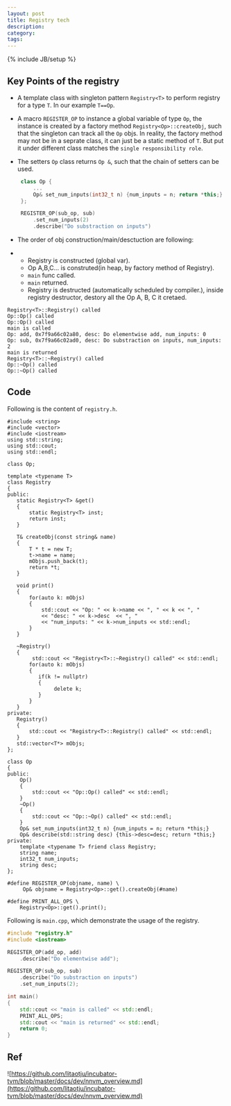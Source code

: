 ```yaml
---
layout: post
title: Registry tech
description: 
category: 
tags: 
---
```

{% include JB/setup %}

## Key Points of the registry

- A template class with singleton pattern `Registry<T>` to perform registry for a type `T`.
  In our example `T==Op`.

- A macro `REGISTER_OP` to instance a global variable of type `Op`, the instance is created by a factory method `Registry<Op>::createObj`, such that the singleton can track all the `Op` objs.
  In reality, the factory method may not be in a seprate class, it can just be a static method of `T`. But put it under different 
  class matches the `single responsibility role`.

- The setters `Op` class returns `Op &`, such that the chain of setters can be used.

   ``` cpp
    class Op {
        ...
        Op& set_num_inputs(int32_t n) {num_inputs = n; return *this;}
    };

    REGISTER_OP(sub_op, sub)
        .set_num_inputs(2)
        .describe("Do substraction on inputs")
    ```

- The order of obj construction/main/desctuction are following:
-
    + Registry is constructed (global var).
    + Op A,B,C... is construted(in heap, by factory method of Registry).
    + `main` func called.
    + `main` returned.
    + Registry is destructed (automatically scheduled by compiler.), inside registry destructor, destory 
        all the Op A, B, C it cretaed.

```text
Registry<T>::Registry() called
Op::Op() called
Op::Op() called
main is called
Op: add, 0x7f9a66c02a80, desc: Do elementwise add, num_inputs: 0
Op: sub, 0x7f9a66c02ad0, desc: Do substraction on inputs, num_inputs: 2
main is returned
Registry<T>::~Registry() called
Op::~Op() called
Op::~Op() called
```
## Code

Following is the content of `registry.h`.
```
#include <string>
#include <vector>
#include <iostream>
using std::string;
using std::cout;
using std::endl;

class Op;

template <typename T>
class Registry
{
public:
   static Registry<T> &get()
   {
       static Registry<T> inst;
       return inst;
   }

   T& createObj(const string& name)
   {
       T * t = new T;
       t->name = name;
       mObjs.push_back(t);
       return *t;
   }

   void print()
   {
       for(auto k: mObjs)
       {
           std::cout << "Op: " << k->name << ", " << k << ", "
           << "desc: " << k->desc  << ", " 
           << "num_inputs: " << k->num_inputs << std::endl;
       } 
   }

   ~Registry()
   {
        std::cout << "Registry<T>::~Registry() called" << std::endl;
       for(auto k: mObjs)
       {
          if(k != nullptr)
          {
               delete k;
          } 
       }
   }
private:
   Registry()
   {
       std::cout << "Registry<T>::Registry() called" << std::endl;
   }
   std::vector<T*> mObjs;    
};

class Op
{
public:
    Op()
    {
        std::cout << "Op::Op() called" << std::endl;
    }
    ~Op()
    {
        std::cout << "Op::~Op() called" << std::endl;
    }
    Op& set_num_inputs(int32_t n) {num_inputs = n; return *this;}
    Op& describe(std::string desc) {this->desc=desc; return *this;}
private:
    template <typename T> friend class Registry;
    string name;
    int32_t num_inputs;
    string desc;
};

#define REGISTER_OP(objname, name) \
     Op& objname = Registry<Op>::get().createObj(#name)

#define PRINT_ALL_OPS \
    Registry<Op>::get().print();

```

Following is `main.cpp`, which demonstrate the usage of the registry.

```cpp
#include "registry.h"
#include <iostream>

REGISTER_OP(add_op, add)
    .describe("Do elementwise add");

REGISTER_OP(sub_op, sub)
    .describe("Do substraction on inputs")
    .set_num_inputs(2);

int main()
{
    std::cout << "main is called" << std::endl;
    PRINT_ALL_OPS;
    std::cout << "main is returned" << std::endl;
    return 0;
}
```

## Ref

![https://github.com/litaotju/incubator-tvm/blob/master/docs/dev/nnvm_overview.md](https://github.com/litaotju/incubator-tvm/blob/master/docs/dev/nnvm_overview.md)
